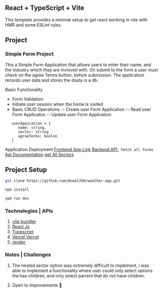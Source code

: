 ## React + TypeScript + Vite

This template provides a minimal setup to get react working in vite with HMR and some ESLint rules.

## Project

### Simple Form Project

This a Simple Form Application that allows users to enter their name, and the industry which they are invloved with. On submit to the form a user must check on the agree Terms button, before submission. The application records user data and stores the dsata in a db.

Basic Functionality

- Form Validation
- Initiate user session when the home is visited
- Basic CRUD Operations
  -- Create user Form Application
  -- Read user Form Applicaton
  -- Update user Form Application

```
   userAppication = {
      name: string,
      sector: string
      agreeTerms: boolen
   }

```

Application Deployment
[Frontend App Link](https://simpleform-git-develop-aneal250.vercel.app)
[Backend API ](https://simple-contract.onrender.com/applications) ` fetch all forms`
[Api Documentation](https://documenter.getpostman.com/view/17286348/2s9YC4TXzs)
[get All Sectors](https://simple-contract.onrender.com/sectors)

## Project Setup

```sh
git clone https://github.com/Aneal250/weather-app.git
```

```sh
npm install
```

```sh
npm run dev
```

### Technologies | APIs

1. [vite bundler](https://vitejs.dev/)
2. [React Js ](https://react.dev/)
3. [Typescript ](https://www.typescriptlang.org/)
4. [Vercel Vercel](https://vercel.com/)
5. [render](https://render.com/)

### Notes | Challenges

1. The nested sector option was extremely difficult to implement, i was able to implement a functionality where user could only select options the has children, and only select parrent that do not have children.

2. Open to Improvements 🙏
